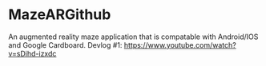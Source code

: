 # MazeARGithub
An augmented reality maze application that is compatable with Android/IOS and Google Cardboard.
Devlog #1: https://www.youtube.com/watch?v=sDihd-izxdc
